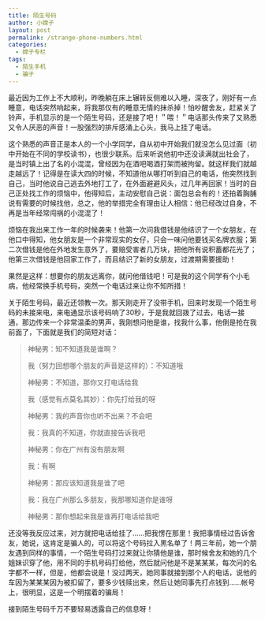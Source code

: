 ```yaml
---
title: 陌生号码
author: 小嫦子
layout: post
permalink: /strange-phone-numbers.html
categories:
  - 嫦子专栏
tags:
  - 陌生手机
  - 骗子
---
```

最近因为工作上不大顺利，昨晚躺在床上辗转反侧难以入睡，深夜了，刚好有一点睡意，电话突然响起来，将我那仅有的睡意无情的抹杀掉！怕吵醒舍友，赶紧关了铃声，手机显示的是一个陌生号码，还是接了吧！＂喂！＂电话那头传来了又熟悉又令人厌恶的声音！一股强烈的排斥感涌上心头，我马上挂了电话。  


  
这个熟悉的声音正是本人的一个小学同学，自从初中开始我们就没怎么见过面（初中开始在不同的学校读书），也很少联系。后来听说他初中还没读满就出社会了，是当时镇上出了名的小混混，曾经因为在酒吧喝酒打架而被拘留。就这样我们就越走越远了！记得是在读大四的时候，不知道他从哪打听到自己的电话，他突然找到自己，当时他说自己逃去外地打工了，在外面避避风头，过几年再回家！当时的自己正处找工作的烦恼中，他得知后，主动安慰自己说：面包总会有的！还拍着胸脯说有需要的时候找他，总之，他的举措完全有理由让人相信：他已经改过自身，不再是当年经常闯祸的小混混了！

烦恼在我出来工作一年的时候袭来！他第一次问我借钱是他结识了一个女朋友，在他口中得知，他女朋友是一个非常现实的女仔，只会一味问他要钱买名牌衣服；第二次借钱是他在外地发生意外了，要赔受害者几万块，把他所有说积蓄都花光了；他第三次借钱是他回家工作了，而且结识了新的女朋友，过渡期需要援助！

果然是这样：想要你的朋友远离你，就问他借钱吧！可是我的这个同学有个小毛病，他经常换手机号码，突然一个电话过来让你不知所措！

关于陌生号码，最近还领教一次。那天刚走开了没带手机，回来时发现一个陌生号码的未接来电，来电通显示该号码响了30秒，于是我就回拨了过去，电话一接通，那边传来一个非常温柔的男声，我刚想问他是谁，找我什么事，他倒是抢在我前面了，下面就是我们的简短对话：

> 神秘男：知不知道我是谁啊？
> 
> 我（努力回想哪个朋友的声音是这样的）：不知道哦
> 
> 神秘男：不知道，那你又打电话给我
> 
> 我（感觉有点莫名其妙）：你先打给我的呀
> 
> 神秘男：我的声音你也听不出来？不会吧
> 
> 我：我真的不知道，你就直接告诉我吧
> 
> 神秘男：你在广州有没有朋友啊
> 
> 我：有啊
> 
> 神秘男：那应该知道我是谁了吧
> 
> 我：我在广州那么多朋友，我那哪知道你是谁呀
> 
> 神秘男：那你想起来我是谁再打电话给我吧

还没等我反应过来，对方就把电话给挂了……把我愣在那里！我把事情经过告诉舍友，她说，这肯定是骗人的，可以将这个号码拉入黑名单了！两三年前，她一个朋友遇到同样的事情，一个陌生号码打过来就让你猜他是谁，那时候舍友和她的几个姐妹识穿了他，用不同的手机号码打给他，然后就问他是不是某某某，每次问的名字都不一样，但是，他都会说是！没过两天，她同事就接到那个人的电话，说他的车因为某某某因为被扣留了，要多少钱赎出来，然后让她同事先打点钱到……帐号上，很明显，这是一个明摆着的骗局！

接到陌生号码千万不要轻易透露自己的信息呀！